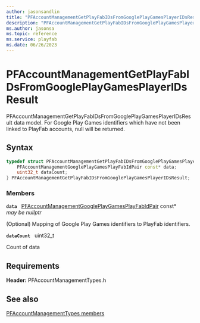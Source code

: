```yaml
---
author: jasonsandlin
title: "PFAccountManagementGetPlayFabIDsFromGooglePlayGamesPlayerIDsResult"
description: "PFAccountManagementGetPlayFabIDsFromGooglePlayGamesPlayerIDsResult data model. For Google Play Games identifiers which have not been linked to PlayFab accounts, null will be returned."
ms.author: jasonsa
ms.topic: reference
ms.service: playfab
ms.date: 06/26/2023
---
```


# PFAccountManagementGetPlayFabIDsFromGooglePlayGamesPlayerIDsResult  

PFAccountManagementGetPlayFabIDsFromGooglePlayGamesPlayerIDsResult data model. For Google Play Games identifiers which have not been linked to PlayFab accounts, null will be returned.  

## Syntax  
  
```cpp
typedef struct PFAccountManagementGetPlayFabIDsFromGooglePlayGamesPlayerIDsResult {  
    PFAccountManagementGooglePlayGamesPlayFabIdPair const* data;  
    uint32_t dataCount;  
} PFAccountManagementGetPlayFabIDsFromGooglePlayGamesPlayerIDsResult;  
```
  
### Members  
  
**`data`** &nbsp; [PFAccountManagementGooglePlayGamesPlayFabIdPair](pfaccountmanagementgoogleplaygamesplayfabidpair.md) const*  
*may be nullptr*  
  
(Optional) Mapping of Google Play Games identifiers to PlayFab identifiers.
  
**`dataCount`** &nbsp; uint32_t  
  
Count of data
  
  
## Requirements  
  
**Header:** PFAccountManagementTypes.h
  
## See also  
[PFAccountManagementTypes members](../pfaccountmanagementtypes_members.md)  

  
  
